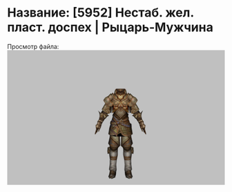 # Название: [5952] Нестаб. жел. пласт. доспех | Рыцарь-Мужчина

Просмотр файла:
![p000004.png](p000004.png)